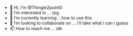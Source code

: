 - 👋 Hi, I’m @Thingie2point0
- 👀 I’m interested in ... rpg
- 🌱 I’m currently learning ...how to use this
- 💞️ I’m looking to collaborate on ... i'll take what i can i guess
- 📫 How to reach me ... idk 

<!---
Thingie2point0/Thingie2point0 is a ✨ special ✨ repository because its `README.md` (this file) appears on your GitHub profile.
You can click the Preview link to take a look at your changes.
--->
